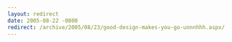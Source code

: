 ```yaml
---
layout: redirect
date: 2005-08-22 -0800
redirect: /archive/2005/08/23/good-design-makes-you-go-unnnhhh.aspx/
---
```

